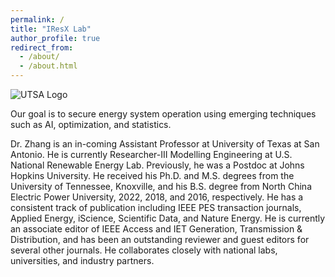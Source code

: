 ```yaml
---
permalink: /
title: "IResX Lab"
author_profile: true
redirect_from: 
  - /about/
  - /about.html
---
```


![UTSA Logo](https://JinZhaoTCD.github.io/images/TCD_logo.png)

Our goal is to secure energy system operation using emerging techniques such as AI, optimization, and statistics.

Dr. Zhang is an in-coming Assistant Professor at University of Texas at San Antonio. He is currently Researcher-III Modelling Engineering at U.S. National Renewable Energy Lab. Previously, he was a Postdoc at Johns Hopkins University. He received his Ph.D. and M.S. degrees from the University of Tennessee, Knoxville, and his B.S. degree from North China Electric Power University, 2022, 2018, and 2016, respectively. He has a consistent track of publication including IEEE PES transaction journals, Applied Energy, iScience, Scientific Data, and Nature Energy. He is currently an associate editor of IEEE Access and IET Generation, Transmission & Distribution, and has been an outstanding reviewer and guest editors for several other journals. He collaborates closely with national labs, universities, and industry partners.
